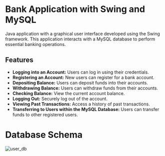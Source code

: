 # Bank Application with Swing and MySQL

 Java application with a graphical user interface developed using the Swing framework. This application interacts with a MySQL database to perform essential banking operations.

## Features

- **Logging into an Account:** Users can log in using their credentials.
- **Registering an Account:** New users can register for a bank account.
- **Depositing Balance:** Users can deposit funds into their accounts.
- **Withdrawing Balance:** Users can withdraw funds from their accounts.
- **Checking Balance:** View the current account balance.
- **Logging Out:** Securely log out of the account.
- **Viewing Past Transactions:** Access a history of past transactions.
- **Transferring to Users within the MySQL Database:** Users can transfer funds to other registered users.

 # Database Schema
 ![user_db](https://github.com/ayhankrali/BankApp/assets/134217567/ee803c7d-7e9f-4c8f-946b-1194b2924b5a)
 


